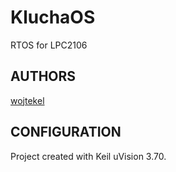 # KluchaOS
RTOS for LPC2106

## AUTHORS
[wojtekel](http://mojemiejsce-wojtekel.rhcloud.com)

## CONFIGURATION
Project created with Keil uVision 3.70.
